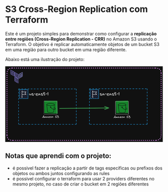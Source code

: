 # S3 Cross-Region Replication com Terraform

Este é um projeto simples para demonstrar como configurar a **replicação entre regiões (Cross-Region Replication - CRR)** no Amazon S3 usando o Terraform. O objetivo é replicar automaticamente objetos de um bucket S3 em uma região para outro bucket em uma região diferente.

Abaixo está uma ilustração do projeto:

![Diagrama do Projeto](./s3_crr.png) 

## Notas que aprendi com o projeto:
 - é possivel fazer a replicação a partir de tags especificas ou prefixos dos objetos ou ambos juntos configurando as rules
 - é possivel configurar o terraform para usar 2 providers diferentes no mesmo projeto, no caso de criar o bucket em 2 regiões diferentes